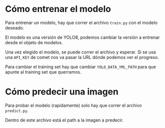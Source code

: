 # Cómo entrenar el modelo

Para entrenar un modelo, hay que correr el archivo `train.py` con el modelo deseado.

El modelo es una versión de YOLO8, podemos cambiar la versión a entrenar desde el objeto de modelos.

Una vez elegido el modelo, se puede correr el archivo y esperar. Si se usa una `API_KEY` de comet
nos va pasar la URL dónde podemos ver el progreso.

Para cambiar el training set hay que cambiar `YOLO_DATA_YML_PATH` para que apunte al training set que querramos.

# Cómo predecir una imagen

Para probar el modelo (rapidamente) solo hay que correr el archivo `predict.py`.

Dentro de este archivo está el path a la imagen a predecir.
